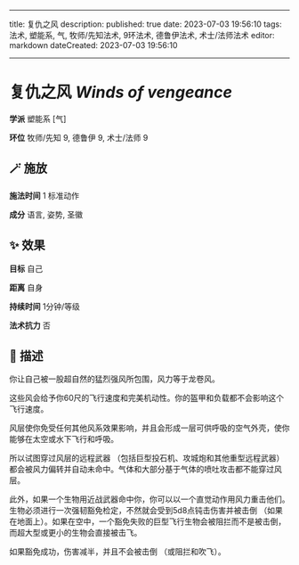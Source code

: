 
---
title: 复仇之风
description: 
published: true
date: 2023-07-03 19:56:10
tags: 法术, 塑能系, 气, 牧师/先知法术, 9环法术, 德鲁伊法术, 术士/法师法术
editor: markdown
dateCreated: 2023-07-03 19:56:10

---

# **复仇之风** *Winds of vengeance*

**学派** 塑能系 \[气\] 

**环位** 牧师/先知 9, 德鲁伊 9, 术士/法师 9

## 🪄 施放

**施法时间** 1 标准动作

**成分** 语言, 姿势, 圣徽

## ✨ 效果 

**目标** 自己 

**距离** 自身  

**持续时间** 1分钟/等级 

**法术抗力** 否

## 📖 描述

你让自己被一股超自然的猛烈强风所包围，风力等于龙卷风。

这些风会给予你60尺的飞行速度和完美机动性。你的盔甲和负载都不会影响这个飞行速度。

风层使你免受任何其他风系效果影响，并且会形成一层可供呼吸的空气外壳，使你能够在太空或水下飞行和呼吸。

所以试图穿过风层的远程武器 （包括巨型投石机、攻城炮和其他重型远程武器） 都会被风力偏转并自动未命中。气体和大部分基于气体的喷吐攻击都不能穿过风层。

此外，如果一个生物用近战武器命中你，你可以以一个直觉动作用风力重击他们。生物必须进行一次强韧豁免检定，不然就会受到5d8点钝击伤害并被击倒 （如果在地面上）。如果在空中，一个豁免失败的巨型飞行生物会被阻拦而不是被击倒，而超大型或更小的生物会直接被击飞。

如果豁免成功，伤害减半，并且不会被击倒 （或阻拦和吹飞）。
    
